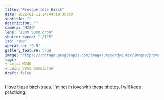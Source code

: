 ```yaml
---
title: "Presque Isle Birch"
date: 2022-01-11T14:44:10-05:00
subtitle: ""
description: ""
camera: "M240"
lens: "28mm Summicron"
shutter_speed: "1/125"
iso: "800"
aperature: "9.5"
gallery_feature: true
image: "https://storage.googleapis.com/images.mccurdyc.dev/images/photography/2022-01-11-birch-l240-28mm-s125-f95-i800.jpg"
tags:
- Leica M240
- Leica 28mm Summicron
draft: false
---
```


I love these birch trees. I'm not in love with these photos. I will keep practicing.
